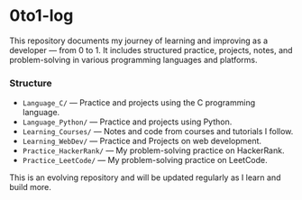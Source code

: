 # 0to1-log

This repository documents my journey of learning and improving as a developer — from 0 to 1. 
It includes structured practice, projects, notes, and problem-solving in various programming languages and platforms.

### Structure

- `Language_C/` — Practice and projects using the C programming language.
- `Language_Python/` — Practice and projects using Python.
- `Learning_Courses/` — Notes and code from courses and tutorials I follow.
- `Learning_WebDev/` — Practice and Projects on web development.
- `Practice_HackerRank/` — My problem-solving practice on HackerRank.
- `Practice_LeetCode/` — My problem-solving practice on LeetCode.

This is an evolving repository and will be updated regularly as I learn and build more.
